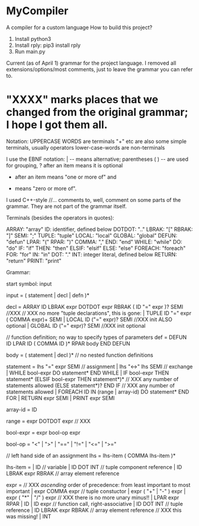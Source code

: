 # MyCompiler
A compiler for a custom language
How to build this project?
1. Install python3
2. Install rply: pip3 install rply
3. Run main.py

Current (as of April 1) grammar for the project language.
I removed all extensions/options/most comments, just to leave the grammar you can refer to.

"XXXX" marks places that we changed from the original grammar; I hope I got them all.
=====
Notation:
UPPERCASE WORDS are terminals
"+" etc are also some simple terminals, usually operators
lower-case-words are non-terminals

I use the EBNF notation:
| -- means alternative;
parentheses ( ) -- are used for grouping,
? after an item  means it is optional
+ after an item  means "one or more of" and
* means "zero or more of".

I used C++-style //... comments to, well, comment on some parts of the grammar.  They are not part of the grammar itself.

Terminals (besides the operators in quotes):

ARRAY: "array"
ID: identifier, defined below
DOTDOT: ".."
LBRAK: "["
RBRAK: "]"
SEMI: ";"
TUPLE: "tuple"
LOCAL: "local"
GLOBAL: "global"
DEFUN: "defun"
LPAR: "("
RPAR: ")"
COMMA: ","
END: "end"
WHILE: "while"
DO: "do"
IF: "if"
THEN: "then"
ELSIF: "elsif"
ELSE: "else"
FOREACH: "foreach"
FOR: "for"
IN: "in"
DOT: "."
INT: integer literal, defined below
RETURN: "return"
PRINT: "print"

Grammar:

start symbol: input

input = ( statement | decl | defn )*

decl = ARRAY ID LBRAK expr DOTDOT expr RBRAK ( ID "=" expr )? SEMI //XXX
     // XXX no more "tuple declarations", this is gone: | TUPLE ID "=" expr ( COMMA expr)+ SEMI
     | LOCAL ID ("=" expr)? SEMI //XXX init ALSO optional
     | GLOBAL ID ("=" expr)? SEMI //XXX init optional

// function definition; no way to specify types of parameters
def = DEFUN ID LPAR ID ( COMMA ID )* RPAR body END DEFUN

body = ( statement | decl )* // no nested function definitions

statement = lhs "=" expr SEMI  // assignment
          | lhs "<->" lhs SEMI // exchange
	  | WHILE bool-expr  DO statement* END WHILE
	  | IF bool-expr THEN statement*
	    (ELSIF bool-expr THEN statement*)*  // XXX any number of statements allowed
	    (ELSE statement*)? END IF  // XXX any number of statements allowed
	  | FOREACH ID IN (range | array-id) DO statement* END FOR
	  | RETURN expr SEMI
	  | PRINT expr SEMI

array-id = ID 

range = expr DOTDOT expr // XXX

bool-expr = expr bool-op expr 

bool-op = "<" | ">" | "==" | "!=" | "<=" | ">="

// left hand side of an assignment
lhs =  lhs-item ( COMMA lhs-item )*

lhs-item =
    | ID // variable
    | ID DOT INT  // tuple component reference
    | ID LBRAK expr RBRAK // array element reference

expr = // XXX *ascending* order of precedence: from least important to most important
    | expr COMMA expr // tuple constuctor
    | expr ( "+" | "-" ) expr
    | expr ( "*" | "/" ) expr
    // XXX there is no more unary minus!!
    | LPAR expr RPAR
    | ID
    | ID expr // function call, right-associative
    | ID DOT INT // tuple reference
    | ID LBRAK expr RBRAK // array element reference
    // XXX this was missing!
    | INT
